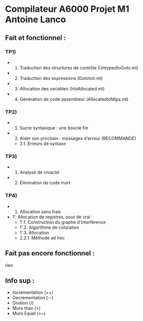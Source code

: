 # Compilateur A6000 Projet M1 Antoine Lanco

 ## Fait et fonctionnel :
  ### TP1)
  - 1. Traduction des structures de contrôle (UntypedtoGoto.ml)
  - 2. Traduction des expressions (GototoIr.ml)
  - 3. Allocation des variables (IrtoAllocated.ml)
  - 4. Génération de code assembleur (AllocatedtoMips.ml)

  ### TP2)
  - 1. Sucre syntaxique : une boucle for
  - 2. Aider son prochain : messages d'erreur (RECOMMANDÉ)
    - 2.1. Erreurs de syntaxe

  ### TP3)
  - 1. Analyse de vivacité
  - 2. Élimination de code mort

  ### TP4)
  - 1. Allocation sans frais
  - 1'. Allocation de registres, pour de vrai
     - 1'.1. Construction du graphe d'interférence
     - 1'.2. Algorithme de coloration
     - 1'.3. Allocation
     - 2.2.1. Méthode ad hoc


 ## Fait pas encore fonctionnel :

rien

 ## Info sup :

  - Incrementation (++)
  - Decrementation (--)
  - Divition (/)
  - More than (>)
  - More Equal (>=)
